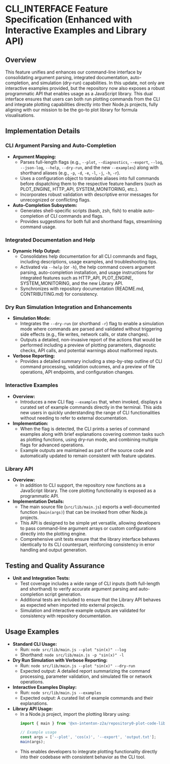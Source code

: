 # CLI_INTERFACE Feature Specification (Enhanced with Interactive Examples and Library API)

## Overview
This feature unifies and enhances our command-line interface by consolidating argument parsing, integrated documentation, auto-completion, and simulation (dry-run) capabilities. In this update, not only are interactive examples provided, but the repository now also exposes a robust programmatic API that enables usage as a JavaScript library. This dual interface ensures that users can both run plotting commands from the CLI and integrate plotting capabilities directly into their Node.js projects, fully aligning with our mission to be the go-to plot library for formula visualisations.

## Implementation Details
### CLI Argument Parsing and Auto-Completion
- **Argument Mapping:**
  - Parses full-length flags (e.g., `--plot`, `--diagnostics`, `--export`, `--log`, `--json-log`, `--help`, `--dry-run`, and the new `--examples`) along with shorthand aliases (e.g., `-p`, `-d`, `-e`, `-l`, `-j`, `-h`, `-r`).
  - Uses a configuration object to translate aliases into full commands before dispatching them to the respective feature handlers (such as PLOT_ENGINE, HTTP_API, SYSTEM_MONITORING, etc.).
  - Incorporates robust validation with descriptive error messages for unrecognized or conflicting flags.
- **Auto-Completion Subsystem:**
  - Generates shell-specific scripts (bash, zsh, fish) to enable auto-completion of CLI commands and flags.
  - Provides suggestions for both full and shorthand flags, streamlining command usage.

### Integrated Documentation and Help
- **Dynamic Help Output:**
  - Consolidates help documentation for all CLI commands and flags, including descriptions, usage examples, and troubleshooting tips.
  - Activated via `--help` (or `-h`), the help command covers argument parsing, auto-completion installation, and usage instructions for integrated features such as HTTP_API, PLOT_ENGINE, SYSTEM_MONITORING, and the new Library API.
  - Synchronizes with repository documentation (README.md, CONTRIBUTING.md) for consistency.

### Dry Run Simulation Integration and Enhancements
- **Simulation Mode:**
  - Integrates the `--dry-run` (or shorthand `-r`) flag to enable a simulation mode where commands are parsed and validated without triggering side effects (e.g., file writes, network calls, or state changes).
  - Outputs a detailed, non-invasive report of the actions that would be performed including a preview of plotting parameters, diagnostic checks, API calls, and potential warnings about malformed inputs.
- **Verbose Reporting:**
  - Provides a detailed summary including a step-by-step outline of CLI command processing, validation outcomes, and a preview of file operations, API endpoints, and configuration changes.

### Interactive Examples
- **Overview:**
  - Introduces a new CLI flag `--examples` that, when invoked, displays a curated set of example commands directly in the terminal. This aids new users in quickly understanding the range of CLI functionalities without needing to refer to external documentation.
- **Implementation:**
  - When the flag is detected, the CLI prints a series of command examples along with brief explanations covering common tasks such as plotting functions, using dry-run mode, and combining multiple flags for advanced operations.
  - Example outputs are maintained as part of the source code and automatically updated to remain consistent with feature updates.

### Library API
- **Overview:**
  - In addition to CLI support, the repository now functions as a JavaScript library. The core plotting functionality is exposed as a programmatic API.
- **Implementation Details:**
  - The main source file (`src/lib/main.js`) exports a well-documented function (`main(args)`) that can be invoked from other Node.js projects.
  - This API is designed to be simple yet versatile, allowing developers to pass command-line argument arrays or custom configurations directly into the plotting engine.
  - Comprehensive unit tests ensure that the library interface behaves identically to its CLI counterpart, reinforcing consistency in error handling and output generation.

## Testing and Quality Assurance
- **Unit and Integration Tests:**
  - Test coverage includes a wide range of CLI inputs (both full-length and shorthand) to verify accurate argument parsing and auto-completion script generation.
  - Additional tests are included to ensure that the Library API behaves as expected when imported into external projects.
  - Simulation and interactive example outputs are validated for consistency with repository documentation.

## Usage Examples
- **Standard CLI Usage:**
  - Run: `node src/lib/main.js --plot "sin(x)" --log`
  - Shorthand: `node src/lib/main.js -p "sin(x)" -l`
- **Dry Run Simulation with Verbose Reporting:**
  - Run: `node src/lib/main.js --plot "sin(x)" --dry-run`
  - Expected output: A detailed report summarizing the command processing, parameter validation, and simulated file or network operations.
- **Interactive Examples Display:**
  - Run: `node src/lib/main.js --examples`
  - Expected output: A curated list of example commands and their explanations.
- **Library API Usage:**
  - In a Node.js project, import the plotting library using:
    ```js
    import { main } from '@xn-intenton-z2a/repository0-plot-code-lib';
    
    // Example usage
    const args = ['--plot', 'cos(x)', '--export', 'output.txt'];
    main(args);
    ```
  - This enables developers to integrate plotting functionality directly into their codebase with consistent behavior as the CLI tool.
